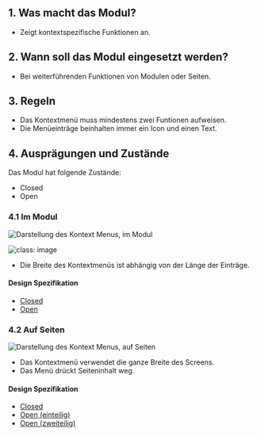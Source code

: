 ## 1. Was macht das Modul?
*   Zeigt kontextspezifische Funktionen an.

## 2. Wann soll das Modul eingesetzt werden?
*   Bei weiterführenden Funktionen von Modulen oder Seiten.

## 3. Regeln
*   Das Kontextmenü muss mindestens zwei Funtionen aufweisen.
*   Die Menüeinträge beinhalten immer ein Icon und einen Text.

## 4. Ausprägungen und Zustände
Das Modul hat folgende Zustände:
*   Closed
*   Open

### 4.1 Im Modul
![Darstellung des Kontext Menus, im Modul](https://raw.githubusercontent.com/sbb-design-systems/design-system-mobile-documentation/master/documentation/modules/contextual-menu/images/MM11_in_Modulen.png 'class: image')

![](https://raw.githubusercontent.com/sbb-design-systems/design-system-mobile-documentation/master/documentation/modules/contextual-menu/images/MM11_in_Modulen_Zweiteilig.png 'class: image')

*   Die Breite des Kontextmenüs ist abhängig von der Länge der Einträge.

#### Design Spezifikation
*   [Closed](https://sbb.invisionapp.com/d/main#/console/14051805/322943565/inspect)
*   [Open](https://sbb.invisionapp.com/d/main#/console/14051805/322943566/inspect)

### 4.2 Auf Seiten
![Darstellung des Kontext Menus, auf Seiten](https://raw.githubusercontent.com/sbb-design-systems/design-system-mobile-documentation/master/documentation/modules/contextual-menu/images/MM11_auf_Seiten.png 'class: image')

*   Das Kontextmenü verwendet die ganze Breite des Screens.
*   Das Menü drückt Seiteninhalt weg.

#### Design Spezifikation
*   [Closed](https://sbb.invisionapp.com/d/main#/console/14051805/322943567/inspect)
*   [Open (einteilig)](https://sbb.invisionapp.com/d/main#/console/14051805/322943568/inspect)
*   [Open (zweiteilig)](https://sbb.invisionapp.com/d/main#/console/14051805/322943569/inspect)
